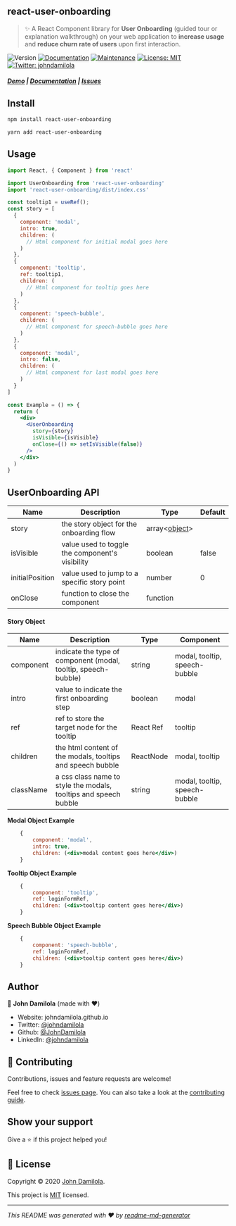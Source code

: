 ## react-user-onboarding 
> ✨ A React Component library for **User Onboarding** (guided tour or explanation walkthrough) on your web application to **increase usage** and **reduce churn rate of users** upon first interaction.

![Version](https://img.shields.io/badge/version-0.1.0-blue.svg?cacheSeconds=2592000)
[![Documentation](https://img.shields.io/badge/documentation-yes-brightgreen.svg)](https://github.com/JohnDamilola/react-user-onboarding#readme)
[![Maintenance](https://img.shields.io/badge/Maintained%3F-yes-green.svg)](https://github.com/JohnDamilola/react-user-onboarding/graphs/commit-activity)
[![License: MIT](https://img.shields.io/github/license/JohnDamilola/react-user-onboarding)](https://github.com/JohnDamilola/react-user-onboarding/blob/master/LICENSE)
[![Twitter: johndamilola](https://img.shields.io/twitter/follow/johndamilola.svg?style=social)](https://twitter.com/johndamilola)

##### [Demo](https://johndamilola.github.io/react-user-onboarding) | [Documentation](https://github.com/JohnDamilola/react-user-onboarding) | [Issues](https://github.com/JohnDamilola/react-user-onboarding/issues)

## Install

```bash
npm install react-user-onboarding
```

```bash
yarn add react-user-onboarding
```

## Usage

```jsx
import React, { Component } from 'react'

import UserOnboarding from 'react-user-onboarding'
import 'react-user-onboarding/dist/index.css'

const tooltip1 = useRef();
const story = [
  {
    component: 'modal',
    intro: true,
    children: (
      // Html component for initial modal goes here
    )
  },
  {
    component: 'tooltip',
    ref: tooltip1,
    children: (
      // Html component for tooltip goes here
    )
  },
  {
    component: 'speech-bubble',
    children: (
      // Html component for speech-bubble goes here
    )
  },
  {
    component: 'modal',
    intro: false,
    children: (
      // Html component for last modal goes here
    )
  }
]

const Example = () => {
  return (
    <div>
      <UserOnboarding 
        story={story} 
        isVisible={isVisible}
        onClose={() => setIsVisible(false)} 
      />
    </div>
  )
}
```

## UserOnboarding API

|Name     |Description                                    |Type                          |Default|
|---------|-----------------------------------------------|------------------------------|-------|
|story    |the story object for the onboarding flow       |array<[object](https://johndamilola.github.io/react-user-onboarding#story-object)>|       |
|isVisible|value used to toggle the component's visibility|boolean                       |false  |
|initialPosition|value used to jump to a specific story point|number                       |0  |
|onClose  |function to close the component                |function                      |       |

#### Story Object

|Name     |Description                                      |Type     |Component       |
|---------|-------------------------------------------------|---------|--------------|
|component|indicate the type of component (modal, tooltip, speech-bubble)  |string   |modal, tooltip, speech-bubble|
|intro    |value to indicate the first onboarding step      |boolean  |modal         |
|ref      |ref to store the target node for the tooltip     |React Ref|tooltip       |
|children |the html content of the modals, tooltips and speech bubble |ReactNode|modal, tooltip|
|className|a css class name to style the modals, tooltips and speech bubble |string|modal, tooltip, speech-bubble|

**Modal Object Example**
```jsx
    {
        component: 'modal',
        intro: true,
        children: (<div>modal content goes here</div>)
    }
```
**Tooltip Object Example**
```jsx
    {
        component: 'tooltip',
        ref: loginFormRef,
        children: (<div>tooltip content goes here</div>)
    }
```
**Speech Bubble Object Example**
```jsx
    {
        component: 'speech-bubble',
        ref: loginFormRef,
        children: (<div>tooltip content goes here</div>)
    }
```

## Author

👤 **John Damilola** (made with ❤️)

* Website: johndamilola.github.io
* Twitter: [@johndamilola](https://twitter.com/johndamilola)
* Github: [@JohnDamilola](https://github.com/JohnDamilola)
* LinkedIn: [@johndamilola](https://linkedin.com/in/johndamilola)

## 🤝 Contributing

Contributions, issues and feature requests are welcome!

Feel free to check [issues page](https://github.com/JohnDamilola/react-user-onboarding/issues). You can also take a look at the [contributing guide](https://github.com/JohnDamilola/react-user-onboarding/blob/master/CONTRIBUTING.md).

## Show your support

Give a ⭐️ if this project helped you!


## 📝 License

Copyright © 2020 [John Damilola](https://github.com/JohnDamilola).

This project is [MIT](https://github.com/JohnDamilola/react-user-onboarding/blob/master/LICENSE) licensed.

***
_This README was generated with ❤️ by [readme-md-generator](https://github.com/kefranabg/readme-md-generator)_